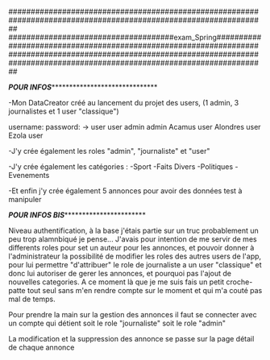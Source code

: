 ##################################################################################################################
#####################################exam_Spring##################################################################
##################################################################################################################

*************************************POUR INFOS*******************************************************************




-Mon DataCreator créé au lancement du projet des users, (1 admin, 3 journalistes et 1 user "classique")

  username:                          password:
->  user                                user
    admin                               admin
    Acamus                              user
    Alondres                            user
    Ezola                               user

-J'y crée également les roles "admin", "journaliste" et "user"

-J'y crée également les catégories :
    -Sport
    -Faits Divers
    -Politiques
    -Evenements


 -Et enfin j'y crée également 5 annonces pour avoir des données test à manipuler

***************************************POUR INFOS BIS**************************************************************

 Niveau authentification, à la base j'étais partie sur un truc probablement un peu trop alamnbiqué je pense...
 J'avais pour intention de me servir de mes differents roles pour set un auteur pour les annonces,
 et pouvoir donner à l'administrateur la possibilité de modifier les roles des autres users de l'app, pour lui
 permettre "d'attribuer" le role de journaliste a un user "classique" et donc lui autoriser de gerer les annonces,
 et pourquoi pas l'ajout de nouvelles categories. A ce moment là que je me suis fais un petit croche-patte tout seul sans
 m'en rendre compte sur le moment et qui m'a couté pas mal de temps.

 Pour prendre la main sur la gestion des annonces il faut se connecter avec un compte qui détient
 soit le role "journaliste" soit le role "admin"

  La modification et la suppression des annonce se passe sur la page détail de chaque annonce
